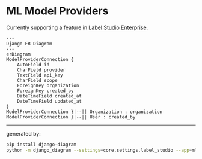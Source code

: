 # ML Model Providers

Currently supporting a feature in [Label Studio Enterprise](https://github.com/HumanSignal/label-studio-enterprise).

```mermaid
---
Django ER Diagram
---
erDiagram
ModelProviderConnection {
    AutoField id
    CharField provider
    TextField api_key
    CharField scope
    ForeignKey organization
    ForeignKey created_by
    DateTimeField created_at
    DateTimeField updated_at
}
ModelProviderConnection }|--|| Organization : organization
ModelProviderConnection }|--|| User : created_by
```


---
generated by:
```bash
pip install django-diagram
python -m django_diagram --settings=core.settings.label_studio --app=ml_models --output=ml_models/README.md
```

